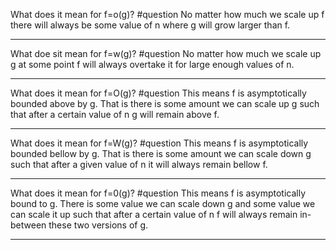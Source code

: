 What does it mean for f=o(g)? #question 
	No matter how much we scale up f there will always be some value of n where g will grow larger than f.

---
What doe sit mean for f=w(g)? #question 
	No matter how much we scale up g at some point f will always overtake it for large enough values of n.

---
What does it mean for f=O(g)? #question 
	This means f is asymptotically bounded above by g. That is there is some amount we can scale up g such that after a certain value of n g will remain above f.

---
What does it mean for f=W(g)? #question 
	This means f is asymptotically bounded bellow by g. That is there is some amount we can scale down g such that after a given value of n it will always remain bellow f.

---
What does it mean for f=0(g)? #question 
	This means f is asymptotically bound to g. There is some value we can scale down g and some value we can scale it up such that after a certain value of n f will always remain in-between these two versions of g.

---
